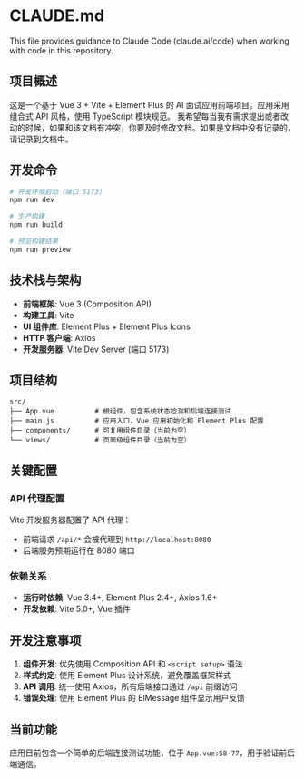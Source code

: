 # CLAUDE.md

This file provides guidance to Claude Code (claude.ai/code) when working with code in this repository.

## 项目概述

这是一个基于 Vue 3 + Vite + Element Plus 的 AI 面试应用前端项目。应用采用组合式 API 风格，使用 TypeScript 模块规范。
我希望每当我有需求提出或者改动的时候，如果和该文档有冲突，你要及时修改文档。如果是文档中没有记录的，请记录到文档中。

## 开发命令

```bash
# 开发环境启动（端口 5173）
npm run dev

# 生产构建
npm run build

# 预览构建结果
npm run preview
```

## 技术栈与架构

- **前端框架**: Vue 3 (Composition API)
- **构建工具**: Vite 
- **UI 组件库**: Element Plus + Element Plus Icons
- **HTTP 客户端**: Axios
- **开发服务器**: Vite Dev Server (端口 5173)

## 项目结构

```
src/
├── App.vue          # 根组件，包含系统状态检测和后端连接测试
├── main.js          # 应用入口，Vue 应用初始化和 Element Plus 配置  
├── components/      # 可复用组件目录（当前为空）
└── views/           # 页面级组件目录（当前为空）
```

## 关键配置

### API 代理配置
Vite 开发服务器配置了 API 代理：
- 前端请求 `/api/*` 会被代理到 `http://localhost:8080`
- 后端服务预期运行在 8080 端口

### 依赖关系
- **运行时依赖**: Vue 3.4+, Element Plus 2.4+, Axios 1.6+
- **开发依赖**: Vite 5.0+, Vue 插件

## 开发注意事项

1. **组件开发**: 优先使用 Composition API 和 `<script setup>` 语法
2. **样式约定**: 使用 Element Plus 设计系统，避免覆盖框架样式
3. **API 调用**: 统一使用 Axios，所有后端接口通过 `/api` 前缀访问
4. **错误处理**: 使用 Element Plus 的 ElMessage 组件显示用户反馈

## 当前功能

应用目前包含一个简单的后端连接测试功能，位于 `App.vue:58-77`，用于验证前后端通信。

